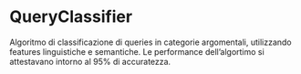 # QueryClassifier
Algoritmo di classificazione di queries in categorie argomentali, utilizzando features linguistiche e semantiche. Le performance dell’algortimo si attestavano intorno al 95% di accuratezza. 

